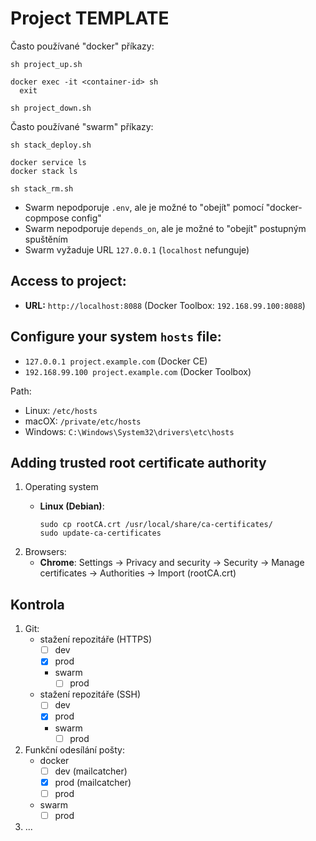 # Project TEMPLATE

Často používané "docker" příkazy:

    sh project_up.sh

    docker exec -it <container-id> sh
      exit

    sh project_down.sh

Často používané "swarm" příkazy:

    sh stack_deploy.sh

    docker service ls
    docker stack ls

    sh stack_rm.sh

- Swarm nepodporuje `.env`, ale je možné to "obejít" pomocí "docker-copmpose config"
- Swarm nepodporuje `depends_on`, ale je možné to "obejít" postupným spuštěním
- Swarm vyžaduje URL `127.0.0.1` (`localhost` nefunguje)

## Access to project:
- **URL:** `http://localhost:8088` (Docker Toolbox: `192.168.99.100:8088`)

## Configure your system `hosts` file:

- `127.0.0.1 project.example.com` (Docker CE)
- `192.168.99.100 project.example.com` (Docker Toolbox)

Path:
- Linux: `/etc/hosts`
- macOX: `/private/etc/hosts`
- Windows: `C:\Windows\System32\drivers\etc\hosts`

## Adding trusted root certificate authority
1. Operating system
    - **Linux (Debian)**:

          sudo cp rootCA.crt /usr/local/share/ca-certificates/
          sudo update-ca-certificates

2. Browsers:
    - **Chrome**: Settings -> Privacy and security -> Security -> Manage certificates -> Authorities -> Import (rootCA.crt)

## Kontrola

1. Git:
   - stažení repozitáře (HTTPS)
     - [ ] dev
     - [x] prod
     - swarm
       - [ ] prod
   - stažení repozitáře (SSH)
     - [ ] dev
     - [x] prod
     - swarm
       - [ ] prod
2. Funkční odesílání pošty:
    - docker
        - [ ] dev (mailcatcher)
        - [x] prod (mailcatcher)
        - [ ] prod
    - swarm
        - [ ] prod
3. ...
